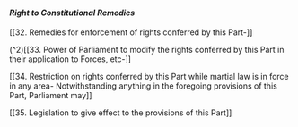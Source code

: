 #### _**Right to Constitutional Remedies**_

[[32. Remedies for enforcement of rights conferred by this Part-]]

(^2)[[33. Power of Parliament to modify the rights conferred by this Part in their application to Forces, etc-]]

[[34. Restriction on rights conferred by this Part while martial law is in force in any area- Notwithstanding anything in the foregoing provisions of this Part, Parliament may]]

[[35. Legislation to give effect to the provisions of this Part]]
